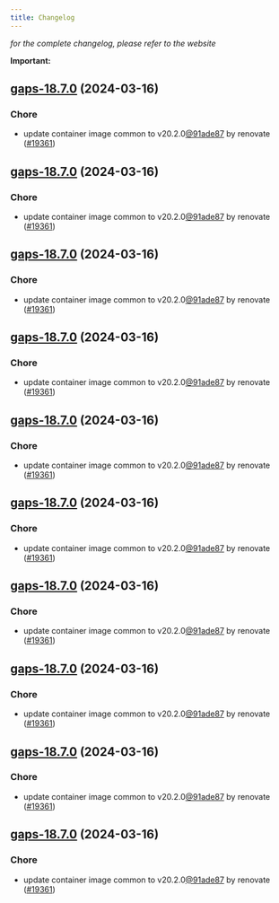 ```yaml
---
title: Changelog
---
```



*for the complete changelog, please refer to the website*

**Important:**


## [gaps-18.7.0](https://github.com/truecharts/charts/compare/gaps-18.6.0...gaps-18.7.0) (2024-03-16)

### Chore



- update container image common to v20.2.0[@91ade87](https://github.com/91ade87) by renovate ([#19361](https://github.com/truecharts/charts/issues/19361))


## [gaps-18.7.0](https://github.com/truecharts/charts/compare/gaps-18.6.0...gaps-18.7.0) (2024-03-16)

### Chore



- update container image common to v20.2.0[@91ade87](https://github.com/91ade87) by renovate ([#19361](https://github.com/truecharts/charts/issues/19361))


## [gaps-18.7.0](https://github.com/truecharts/charts/compare/gaps-18.6.0...gaps-18.7.0) (2024-03-16)

### Chore



- update container image common to v20.2.0[@91ade87](https://github.com/91ade87) by renovate ([#19361](https://github.com/truecharts/charts/issues/19361))


## [gaps-18.7.0](https://github.com/truecharts/charts/compare/gaps-18.6.0...gaps-18.7.0) (2024-03-16)

### Chore



- update container image common to v20.2.0[@91ade87](https://github.com/91ade87) by renovate ([#19361](https://github.com/truecharts/charts/issues/19361))


## [gaps-18.7.0](https://github.com/truecharts/charts/compare/gaps-18.6.0...gaps-18.7.0) (2024-03-16)

### Chore



- update container image common to v20.2.0[@91ade87](https://github.com/91ade87) by renovate ([#19361](https://github.com/truecharts/charts/issues/19361))


## [gaps-18.7.0](https://github.com/truecharts/charts/compare/gaps-18.6.0...gaps-18.7.0) (2024-03-16)

### Chore



- update container image common to v20.2.0[@91ade87](https://github.com/91ade87) by renovate ([#19361](https://github.com/truecharts/charts/issues/19361))


## [gaps-18.7.0](https://github.com/truecharts/charts/compare/gaps-18.6.0...gaps-18.7.0) (2024-03-16)

### Chore



- update container image common to v20.2.0[@91ade87](https://github.com/91ade87) by renovate ([#19361](https://github.com/truecharts/charts/issues/19361))


## [gaps-18.7.0](https://github.com/truecharts/charts/compare/gaps-18.6.0...gaps-18.7.0) (2024-03-16)

### Chore



- update container image common to v20.2.0[@91ade87](https://github.com/91ade87) by renovate ([#19361](https://github.com/truecharts/charts/issues/19361))


## [gaps-18.7.0](https://github.com/truecharts/charts/compare/gaps-18.6.0...gaps-18.7.0) (2024-03-16)

### Chore



- update container image common to v20.2.0[@91ade87](https://github.com/91ade87) by renovate ([#19361](https://github.com/truecharts/charts/issues/19361))


## [gaps-18.7.0](https://github.com/truecharts/charts/compare/gaps-18.6.0...gaps-18.7.0) (2024-03-16)

### Chore



- update container image common to v20.2.0[@91ade87](https://github.com/91ade87) by renovate ([#19361](https://github.com/truecharts/charts/issues/19361))

